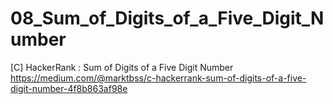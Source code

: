 # 08_Sum_of_Digits_of_a_Five_Digit_Number
[C] HackerRank : Sum of Digits of a Five Digit Number
https://medium.com/@marktbss/c-hackerrank-sum-of-digits-of-a-five-digit-number-4f8b863af98e
